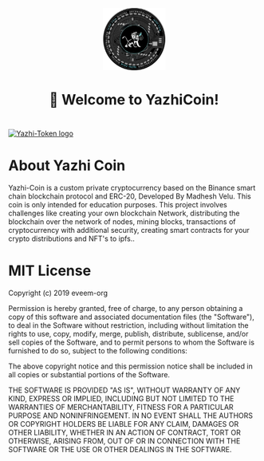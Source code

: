 <div align="center" style="margin-top: 1em; margin-bottom: 3em;">
  <a href="https://raw.githubusercontent.com/Madhesh-V/Yazhi-Token/main/Yazhi-Coin-Assets/android-chrome-192x192.png"><img alt="Yazhi-Token logo" src="https://raw.githubusercontent.com/Madhesh-V/Yazhi-Token/main/Yazhi-Coin-Assets/android-chrome-192x192.png" alt="https://github.com/Madhesh-V/Yazhi-Token" width="125"></a>
  <h1>👋 Welcome to YazhiCoin!</h1>
</div>
 <a href="https://ipfs.io/ipfs/QmVAt8xgdcVSRutSztbqfChiNEeNG74KaPXmEpVXZaDp3N?filename=Picsart_22-12-29_17-29-22-530.jpg"><img alt="Yazhi-Token logo" src="https://ipfs.io/ipfs/QmVAt8xgdcVSRutSztbqfChiNEeNG74KaPXmEpVXZaDp3N?filename=Picsart_22-12-29_17-29-22-530.jpg" alt="https://github.com/Madhesh-V/Yazhi-Token" width="1000"></a>
 
 # About Yazhi Coin
 
 Yazhi-Coin is a custom private cryptocurrency based on the Binance smart chain blockchain protocol and ERC-20, Developed By Madhesh Velu. This coin is only intended for education purposes. This project involves challenges like creating your own blockchain Network, distributing the blockchain over the network of nodes, mining blocks, transactions of cryptocurrency with additional security, creating smart contracts for your crypto distributions and NFT's to ipfs..
 
 # MIT License

Copyright (c) 2019 eveem-org

Permission is hereby granted, free of charge, to any person obtaining a copy
of this software and associated documentation files (the "Software"), to deal
in the Software without restriction, including without limitation the rights
to use, copy, modify, merge, publish, distribute, sublicense, and/or sell
copies of the Software, and to permit persons to whom the Software is
furnished to do so, subject to the following conditions:

The above copyright notice and this permission notice shall be included in all
copies or substantial portions of the Software.

THE SOFTWARE IS PROVIDED "AS IS", WITHOUT WARRANTY OF ANY KIND, EXPRESS OR
IMPLIED, INCLUDING BUT NOT LIMITED TO THE WARRANTIES OF MERCHANTABILITY,
FITNESS FOR A PARTICULAR PURPOSE AND NONINFRINGEMENT. IN NO EVENT SHALL THE
AUTHORS OR COPYRIGHT HOLDERS BE LIABLE FOR ANY CLAIM, DAMAGES OR OTHER
LIABILITY, WHETHER IN AN ACTION OF CONTRACT, TORT OR OTHERWISE, ARISING FROM,
OUT OF OR IN CONNECTION WITH THE SOFTWARE OR THE USE OR OTHER DEALINGS IN THE
SOFTWARE.
